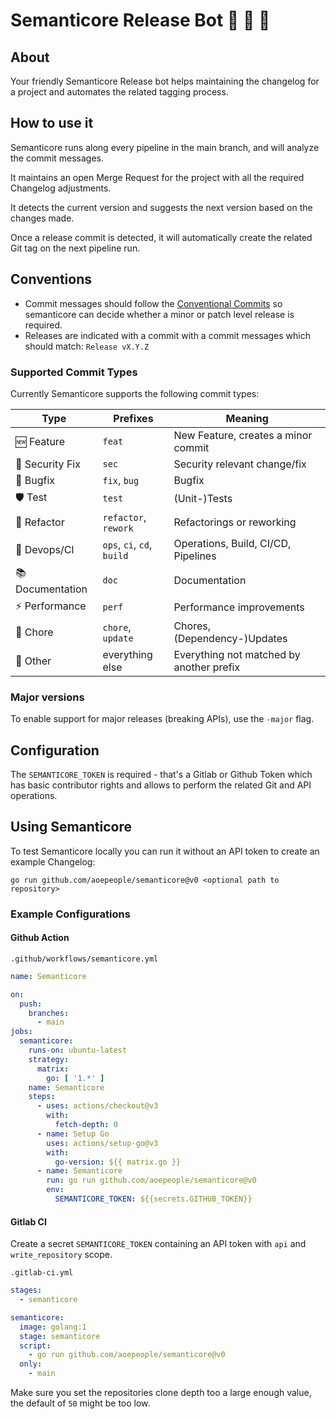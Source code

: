 # Semanticore Release Bot 🤖 🦁 🐉

## About

Your friendly Semanticore Release bot helps maintaining the changelog for a project and automates the related tagging process.

## How to use it

Semanticore runs along every pipeline in the main branch, and will analyze the commit messages.

It maintains an open Merge Request for the project with all the required Changelog adjustments.

It detects the current version and suggests the next version based on the changes made.

Once a release commit is detected, it will automatically create the related Git tag on the next pipeline run.

## Conventions

* Commit messages should follow the [Conventional Commits](https://www.conventionalcommits.org/en/v1.0.0/) so semanticore can decide whether a minor or patch level release is required.
* Releases are indicated with a commit with a commit messages which should match: `Release vX.Y.Z`

### Supported Commit Types

Currently Semanticore supports the following commit types:

| Type             | Prefixes                   | Meaning                                  |
|------------------|----------------------------|------------------------------------------|
| 🆕 Feature       | `feat`                     | New Feature, creates a minor commit      |
| 🚨 Security Fix  | `sec`                      | Security relevant change/fix             |
| 👾 Bugfix        | `fix`, `bug`               | Bugfix                                   |
| 🛡 Test          | `test`                     | (Unit-)Tests                             |
| 🔁 Refactor      | `refactor`, `rework`       | Refactorings or reworking                |
| 🤖 Devops/CI     | `ops`, `ci`, `cd`, `build` | Operations, Build, CI/CD, Pipelines      |
| 📚 Documentation | `doc`                      | Documentation                            |
| ⚡️ Performance   | `perf`                     | Performance improvements                 |
| 🧹 Chore         | `chore`, `update`          | Chores, (Dependency-)Updates             |
| 📝 Other         | everything else            | Everything not matched by another prefix |

### Major versions

To enable support for major releases (breaking APIs), use the `-major` flag.

## Configuration

The `SEMANTICORE_TOKEN` is required - that's a Gitlab or Github Token which has basic contributor rights and allows to perform the related Git and API operations.

## Using Semanticore

To test Semanticore locally you can run it without an API token to create an example Changelog:

```
go run github.com/aoepeople/semanticore@v0 <optional path to repository>
```

### Example Configurations

#### Github Action

`.github/workflows/semanticore.yml`
```yaml
name: Semanticore

on:
  push:
    branches:
      - main
jobs:
  semanticore:
    runs-on: ubuntu-latest
    strategy:
      matrix:
        go: [ '1.*' ]
    name: Semanticore
    steps:
      - uses: actions/checkout@v3
        with:
          fetch-depth: 0
      - name: Setup Go
        uses: actions/setup-go@v3
        with:
          go-version: ${{ matrix.go }}
      - name: Semanticore
        run: go run github.com/aoepeople/semanticore@v0
        env:
          SEMANTICORE_TOKEN: ${{secrets.GITHUB_TOKEN}}
```

#### Gitlab CI

Create a secret `SEMANTICORE_TOKEN` containing an API token with `api` and `write_repository` scope.

`.gitlab-ci.yml`
```yaml
stages:
  - semanticore

semanticore:
  image: golang:1
  stage: semanticore
  script:
    - go run github.com/aoepeople/semanticore@v0
  only:
    - main
```

Make sure you set the repositories clone depth too a large enough value, the default of `50` might be too low.

